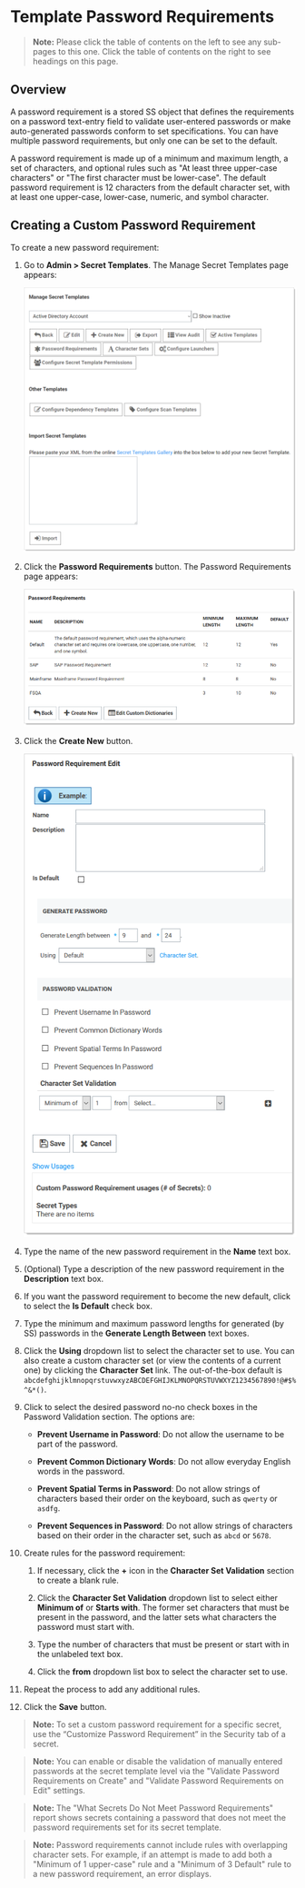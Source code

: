 [title]: # (Template Password Requirements)
[tags]: # (Template)
[priority]: # (1000)

# Template Password Requirements

> **Note:** Please click the table of contents on the left to see any sub-pages to this one. Click the table of contents on the right to see headings on this page.

## Overview

A password requirement is a stored SS object that defines the requirements on a password text-entry field to validate user-entered passwords or make auto-generated passwords conform to set specifications. You can have multiple password requirements, but only one can be set to the default.

A password requirement is made up of a minimum and maximum length, a set of characters, and optional rules such as "At least three upper-case characters" or "The first character must be lower-case". The default password requirement is 12 characters from the default character set, with at least one upper-case, lower-case, numeric, and symbol character.

## Creating a Custom Password Requirement

To create a new password requirement:

1. Go to **Admin \> Secret Templates**. The Manage Secret Templates page appears:

   ![1567710946389](images/1567710946389.png)

1. Click the **Password Requirements** button. The Password Requirements page appears:

   ![image-20201020141139645](images/image-20201020141139645.png)

1. Click the **Create New** button.

   ![image-20200804151436012](images/image-20200804151436012.png)

1. Type the name of the new password requirement in the **Name** text box.

1. (Optional) Type a description of the new password requirement in the **Description** text box.

1. If you want the password requirement to become the new default, click to select the **Is Default** check box.

1. Type the minimum and maximum password lengths for generated (by SS) passwords in the **Generate Length Between** text boxes.

1. Click the **Using** dropdown list to select the character set to use. You can also create a custom character set (or view the contents of a current one) by clicking the **Character Set** link. The out-of-the-box default is `abcdefghijklmnopqrstuvwxyzABCDEFGHIJKLMNOPQRSTUVWXYZ1234567890!@#$%^&*()`.

1. Click to select the desired password no-no check boxes in the Password Validation section. The options are:

   - **Prevent Username in Password**: Do not allow the username to be part of the password.

   - **Prevent Common Dictionary Words**: Do not allow everyday English words in the password.

   - **Prevent Spatial Terms in Password**: Do not allow strings of characters based their order on the keyboard, such as `qwerty` or `asdfg`.

   - **Prevent Sequences in Password**: Do not allow strings of characters based on their order in the character set, such as `abcd` or `5678`.

1. Create rules for the password requirement:

   1. If necessary, click the **+** icon in the **Character Set Validation** section to create a blank rule.

   1. Click the **Character Set Validation** dropdown list to select either **Minimum of** or **Starts with**. The former set characters that must be present in the password, and the latter sets what characters the password must start with.

   1. Type the number of characters that must be present or start with in the unlabeled text box.

   1. Click the **from** dropdown list box to select the character set to use.

1. Repeat the process to add any additional rules.

1. Click the **Save** button.

> **Note:** To set a custom password requirement for a specific secret, use the “Customize Password Requirement” in the Security tab of a secret.

> **Note:** You can enable or disable the validation of manually entered passwords at the secret template level via the "Validate Password Requirements on Create" and "Validate Password Requirements on Edit" settings.

> **Note:** The "What Secrets Do Not Meet Password Requirements" report shows secrets containing a password that does not meet the password requirements set for its secret template.

> **Note:** Password requirements cannot include rules with overlapping character sets. For example, if an attempt is made to add both a "Minimum of 1 upper-case" rule and a "Minimum of 3 Default" rule to a new password requirement, an error displays.
